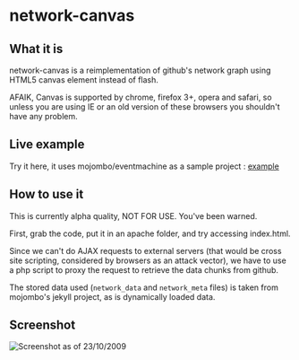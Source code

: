 network-canvas
==============

What it is
----------

network-canvas is a reimplementation of github's network graph using HTML5 canvas element instead of flash.

AFAIK, Canvas is supported by chrome, firefox 3+, opera and safari, so unless you are using IE or an old version of these browsers you shouldn't have any problem.

Live example
------------

Try it here, it uses mojombo/eventmachine as a sample project : [example](http://hugo.golgoth.net/network-canvas)

How to use it
-------------

This is currently alpha quality, NOT FOR USE. You've been warned.

First, grab the code, put it in an apache folder, and try accessing index.html.

Since we can't do AJAX requests to external servers (that would be cross site scripting, considered by browsers as an attack vector), we have to use a php script to proxy the request to retrieve the data chunks from github.

The stored data used (`network_data` and `network_meta` files) is taken from mojombo's jekyll project, as is dynamically loaded data.

Screenshot
----------

![Screenshot as of 23/10/2009](http://cloud.github.com/downloads/Youx/network-canvas/network-canvas.png)

